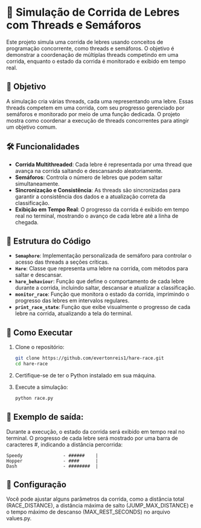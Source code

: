 # 🐇 Simulação de Corrida de Lebres com Threads e Semáforos

Este projeto simula uma corrida de lebres usando conceitos de programação concorrente, como threads e semáforos. O objetivo é demonstrar a coordenação de múltiplas threads competindo em uma corrida, enquanto o estado da corrida é monitorado e exibido em tempo real.

## 🎯 Objetivo

A simulação cria várias threads, cada uma representando uma lebre. Essas threads competem em uma corrida, com seu progresso gerenciado por semáforos e monitorado por meio de uma função dedicada. O projeto mostra como coordenar a execução de threads concorrentes para atingir um objetivo comum.

## 🛠️ Funcionalidades

- **Corrida Multithreaded**: Cada lebre é representada por uma thread que avança na corrida saltando e descansando aleatoriamente.
- **Semáforos**: Controla o número de lebres que podem saltar simultaneamente.
- **Sincronização e Consistência**: As threads são sincronizadas para garantir a consistência dos dados e a atualização correta da classificação.
- **Exibição em Tempo Real**: O progresso da corrida é exibido em tempo real no terminal, mostrando o avanço de cada lebre até a linha de chegada.

## 📁 Estrutura do Código

- **`Semaphore`**: Implementação personalizada de semáforo para controlar o acesso das threads a seções críticas.
- **`Hare`**: Classe que representa uma lebre na corrida, com métodos para saltar e descansar.
- **`hare_behaviour`**: Função que define o comportamento de cada lebre durante a corrida, incluindo saltar, descansar e atualizar a classificação.
- **`monitor_race`**: Função que monitora o estado da corrida, imprimindo o progresso das lebres em intervalos regulares.
- **`print_race_state`**: Função que exibe visualmente o progresso de cada lebre na corrida, atualizando a tela do terminal.

## 🚀 Como Executar

1. Clone o repositório:
   ```bash
   git clone https://github.com/evertonreis1/hare-race.git
   cd hare-race


2. Certifique-se de ter o Python instalado em sua máquina.

3. Execute a simulação:
   ```bash
   python race.py


## 📝 Exemplo de saída:

Durante a execução, o estado da corrida será exibido em tempo real no terminal. O progresso de cada lebre será mostrado por uma barra de caracteres #, indicando a distância percorrida:

```
Speedy               - ######    |
Hopper               - ####      |
Dash                 - ########  |
```

## 🔧 Configuração

Você pode ajustar alguns parâmetros da corrida, como a distância total (RACE_DISTANCE), a distância máxima de salto (JUMP_MAX_DISTANCE) e o tempo máximo de descanso (MAX_REST_SECONDS) no arquivo values.py.